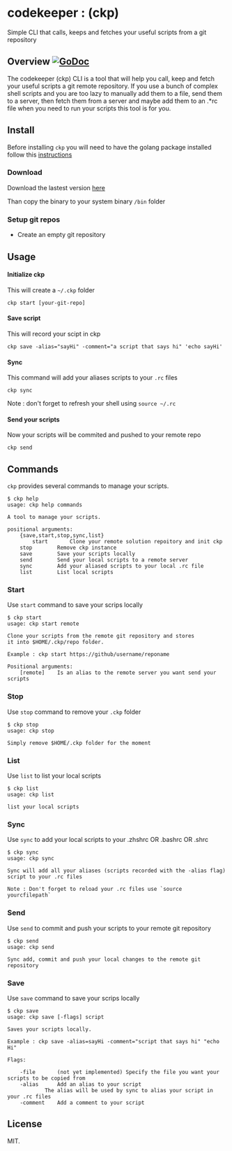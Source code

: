 # codekeeper : (ckp)
Simple CLI that calls, keeps and fetches your useful scripts from a git repository

## Overview [![GoDoc](https://godoc.org/github.com/elhmn/codekeeper?status.svg)](https://godoc.org/github.com/elhmn/ckp)

The codekeeper (ckp) CLI is a tool that will help you call, keep and fetch your useful scripts a git remote repository.
If you use a bunch of complex shell scripts and you are too lazy to manually add them to a file, send them to a server,
then fetch them from a server and maybe add them to an .*rc file when you need to run your scripts this tool is for you.

## Install

Before installing `ckp` you will need to have the golang package installed follow this [instructions](https://golang.org/dl/)

### Download

Download the lastest version [here](https://github.com/elhmn/ckp/releases)

Than copy the binary to your system binary `/bin` folder

### Setup git repos

* Create an empty git repository

## Usage

#### Initialize ckp

This will create a `~/.ckp` folder

```
ckp start [your-git-repo]
```

#### Save script

This will record your scipt in ckp

```
ckp save -alias="sayHi" -comment="a script that says hi" 'echo sayHi'
```

#### Sync

This command will add your aliases scripts to your `.rc` files

```
ckp sync
```

Note : don't forget to refresh your shell using `source ~/.rc`

#### Send your scripts

Now your scripts will be commited and pushed to your remote repo
```
ckp send
```

## Commands

`ckp` provides several commands to manage your scripts.

```
$ ckp help
usage: ckp help commands

A tool to manage your scripts.

positional arguments:
	{save,start,stop,sync,list}
        start		Clone your remote solution repoitory and init ckp
	stop		Remove ckp instance
	save		Save your scripts locally
	send		Send your local scripts to a remote server
	sync		Add your aliased scripts to your local .rc file
	list		List local scripts
```

### Start

Use `start` command to save your scrips locally

```
$ ckp start
usage: ckp start remote

Clone your scripts from the remote git repository and stores
it into $HOME/.ckp/repo folder.

Example : ckp start https://github/username/reponame

Positional arguments:
	[remote]	Is an alias to the remote server you want send your scripts
```


### Stop

Use `stop` command to remove your `.ckp` folder

```
$ ckp stop
usage: ckp stop

Simply remove $HOME/.ckp folder for the moment

```

### List

Use `list` to list your local scripts 

```
$ ckp list
usage: ckp list

list your local scripts

```

### Sync

Use `sync` to add your local scripts to your .zhshrc OR .bashrc OR .shrc 

```
$ ckp sync
usage: ckp sync

Sync will add all your aliases (scripts recorded with the -alias flag) script to your .rc files

Note : Don't forget to reload your .rc files use `source yourcfilepath`
```


### Send

Use `send` to commit and push your scripts to your remote git repository 

```
$ ckp send
usage: ckp send

Sync add, commit and push your local changes to the remote git repository
```

### Save

Use `save` command to save your scrips locally

```
$ ckp save
usage: ckp save [-flags] script

Saves your scripts locally.

Example : ckp save -alias=sayHi -comment="script that says hi" "echo Hi"

Flags:

	-file		(not yet implemented) Specify the file you want your scripts to be copied from
	-alias		Add an alias to your script
			The alias will be used by sync to alias your script in your .rc files 
	-comment	Add a comment to your script
```

## License

MIT.
